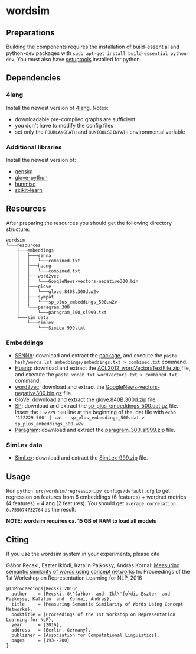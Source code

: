 # wordsim

## Preparations
Building the components requires the installation of build-essential and python-dev packages with `sudo apt-get install build-essential python-dev`.
You must also have [setuptools](https://pypi.python.org/pypi/setuptools) installed for python.

## Dependencies
### 4lang
Install the newest version of [4lang](https://github.com/kornai/4lang). Notes:

* downloadable pre-compiled graphs are sufficient
* you don't have to modify the config files
* set only the `FOURLANGPATH` and `HUNTOOLSBINPATH` environmental variable

### Additional libraries
Install the newest version of:

* [gensim](https://radimrehurek.com/gensim/)
* [glove-python](https://github.com/maciejkula/glove-python)
* [hunmisc](https://github.com/zseder/hunmisc)
* [scikit-learn](http://scikit-learn.org)

## Resources
After preparing the resources you should get the following directory structure:
```
wordsim  
└───resources
    ├───embeddings
    │   ├───senna
    │   │   └───combined.txt
    │   ├───huang
    │   │   └───combined.txt
    │   ├───word2vec
    │   │   └───GoogleNews-vectors-negative300.bin
    │   ├───glove
    │   │   └───glove.840B.300d.w2v
    │   ├───sympat
    │   │   └───sp_plus_embeddings_500.w2v
    │   └───paragram_300
    │       └───paragram_300_sl999.txt
    └───sim_data
        └───simlex
            └───SimLex-999.txt
```

### Embeddings
* [SENNA](http://ronan.collobert.com/senna/): download and extract the [package](http://ronan.collobert.com/senna/download.html), and execute the `paste hash/words.lst embeddings/embeddings.txt > combined.txt` command. 
* [Huang](http://www.socher.org): download and extract the [ACL2012_wordVectorsTextFile.zip ](http://nlp.stanford.edu/~socherr/ACL2012_wordVectorsTextFile.zip) file, and execute the `paste vocab.txt wordVectors.txt > combined.txt` command.
* [word2vec](https://code.google.com/archive/p/word2vec/): download and extract the [GoogleNews-vectors-negative300.bin.gz](https://drive.google.com/file/d/0B7XkCwpI5KDYNlNUTTlSS21pQmM/edit?usp=sharing) file.
* [GloVe](http://nlp.stanford.edu/projects/glove/): download and extract the [glove.840B.300d.zip](http://nlp.stanford.edu/data/glove.840B.300d.zip) file.
* [SP](http://www.cs.huji.ac.il/~roys02/papers/sp_embeddings/sp_embeddings.html/): download and extract the [sp_plus_embeddings_500.dat.gz](http://ie.technion.ac.il/~roiri/data/sp_plus_embeddings_500.dat.gz) file. Insert the `152229 500` line at the beginning of the .dat file with `echo '152229 500' | cat - sp_plus_embeddings_500.dat > sp_plus_embeddings_500.w2v`.
* [Paragram](http://ttic.uchicago.edu/~wieting/): download and extract the [paragram_300_sl999.zip](https://drive.google.com/file/d/0B9w48e1rj-MOck1fRGxaZW1LU2M/view?usp=sharing) file.

### SimLex data
* [SimLex](http://www.cl.cam.ac.uk/~fh295/simlex.html): download and extract the [SimLex-999.zip](http://www.cl.cam.ac.uk/~fh295/SimLex-999.zip) file. 

## Usage
Run `python src/wordsim/regression.py configs/default.cfg` to get regression on features from 6 embeddings (6 features) + wordnet metrics (4 features) + 4lang (2 features). You should get `average correlation: 0.755074732764` as the result.

__NOTE: wordsim requires ca. 15 GB of RAM to load all models__

## Citing
If you use the wordsim system in your experiments, please cite

Gábor Recski, Eszter Iklódi, Katalin Pajkossy, András Kornai: [Measuring semantic similarity of words using concept networks](https://www.aclweb.org/anthology/W16-1622.pdf)
In: Proceedings of the 1st Workshop on Representation Learning for NLP, 2016

```
@InProceedings{Recski:2016c,
  author    = {Recski, G\'{a}bor  and  Ikl\'{o}di, Eszter  and  Pajkossy, Katalin  and  Kornai, Andras},
  title     = {Measuring Semantic Similarity of Words Using Concept Networks},
  booktitle = {Proceedings of the 1st Workshop on Representation Learning for NLP},
  year      = {2016},
  address   = {Berlin, Germany},
  publisher = {Association for Computational Linguistics},
  pages     = {193--200}
}
```
